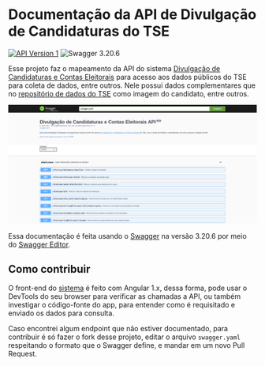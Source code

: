# Documentação da API de Divulgação de Candidaturas do TSE

[![API Version 1](https://img.shields.io/badge/api%20version-v1-blue.svg)](https://meucandidato.github.io/tse-apidoc)
![Swagger 3.20.6](https://img.shields.io/badge/swagger-3.20.6-green.svg)

Esse projeto faz o mapeamento da API do sistema [Divulgação de Candidaturas e Contas Eleitorais](http://divulgacandcontas.tse.jus.br/divulga/#/) para acesso aos dados públicos do TSE para coleta de dados, entre outros. Nele possui dados complementares que no [repositório de dados do TSE](www.tse.jus.br/eleicoes/estatisticas/repositorio-de-dados-eleitorais-1/repositorio-de-dados-eleitorais) como imagem do candidato, entre outros.

![Imagem do Site](./screenshot.png)

Essa documentação é feita usando o [Swagger](https://swagger.io) na versão 3.20.6 por meio do [Swagger Editor](https://editor.swagger.io).

## Como contribuir

O front-end do [sistema](http://divulgacandcontas.tse.jus.br/divulga/#/) é feito com Angular 1.x, dessa forma, pode usar o DevTools do seu browser para verificar as chamadas a API, ou também investigar o código-fonte do app, para entender como é requisitado e enviado os dados para consulta.

Caso encontrei algum endpoint que não estiver documentado, para contribuir é só fazer o fork desse projeto, editar o arquivo `swagger.yaml` respeitando o formato que o Swagger define, e mandar em um novo Pull Request.
